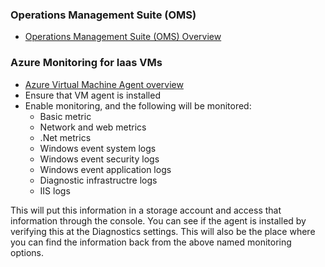 ### Operations Management Suite (OMS)
* [Operations Management Suite (OMS) Overview](https://azure.microsoft.com/en-us/resources/videos/operations-management-suite-oms-overview/)

### Azure Monitoring for Iaas VMs
* [Azure Virtual Machine Agent overview](https://docs.microsoft.com/en-us/azure/virtual-machines/extensions/agent-windows)
* Ensure that VM agent is installed
* Enable monitoring, and the following will be monitored:
  * Basic metric
  * Network and web metrics
  * .Net metrics
  * Windows event system logs
  * Windows event security logs
  * Windows event application logs
  * Diagnostic infrastructre logs
  * IIS logs

This will put this information in a storage account and access that information through the console. You can see if the agent is installed by verifying this at the Diagnostics settings. This will also be the place where you can find the information back from the above named monitoring options.


